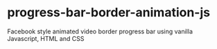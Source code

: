 # progress-bar-border-animation-js
Facebook style animated video border progress bar using vanilla Javascript, HTML and CSS
